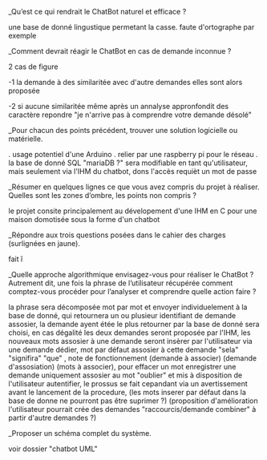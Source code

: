 _Qu’est ce qui rendrait le ChatBot naturel et efficace ?

une base de donné lingustique permetant la casse.
faute d'ortographe par exemple

_Comment devrait réagir le ChatBot en cas de demande
inconnue ?

2 cas de figure

-1 la demande à des similaritée avec d'autre demandes elles sont alors proposée

-2 si aucune similaritée même après un annalyse appronfondit des caractère repondre
"je n'arrive pas à comprendre votre demande désolé"

_Pour chacun des points précédent, trouver une solution
logicielle ou matérielle.

. usage potentiel d'une Arduino
. relier par une raspberry pi pour le réseau
. la base de donné SQL "mariaDB ?" sera modifiable en tant qu'utilisateur, mais seulement via l'IHM du chatbot, dons l'accès requièt un mot de passe

_Résumer en quelques lignes ce que vous avez compris du projet à réaliser. Quelles
sont les zones d’ombre, les points non compris ?

le projet consite principalement au dévelopement d'une IHM en C pour une maison domotisée sous la forme d'un chatbot

_Répondre aux trois questions posées dans le cahier des charges (surlignées en jaune).

fait î

_Quelle approche algorithmique envisagez-vous pour réaliser le ChatBot ? Autrement
dit, une fois la phrase de l’utilisateur récupérée comment comptez-vous procéder
pour l’analyser et comprendre quelle action faire ?

la phrase sera décomposée mot par mot et envoyer individuelement à la base de donné, qui retournera un ou plusieur identifiant de demande assosier,
la demande ayent étée le plus retourner par la base de donné sera choisi,
en cas dégalité les deux demandes seront proposée par l'IHM,
les nouveaux mots assosier à une demande seront insèrer par l'utilisateur via une demande dédier,
mot par défaut assosier à cette demande "sela" "signifira" "que" , note de fonctionnement (demande à associer) (demande d'assosiation) (mots à associer),
pour effacer un mot enregistrer une demande uniquement assosier au mot "oublier" et mis à disposition de l'utilisateur autentifier, le prossus se fait cepandant via un avertissement avant le lancement de la procedure,
(les mots inserer par défaut dans la base de donne ne pourront pas être suprimer ?)
(proposition d'amélioration l'utilisateur pourrait crée des demandes "raccourcis/demande combiner" à partir d'autre demandes ?)

_Proposer un schéma complet du système.

voir dossier "chatbot UML"